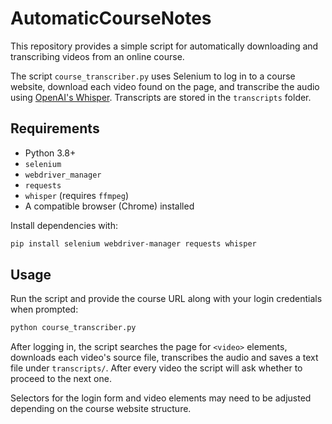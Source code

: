 # AutomaticCourseNotes

This repository provides a simple script for automatically downloading and transcribing videos from an online course.

The script `course_transcriber.py` uses Selenium to log in to a course website, download each video found on the page, and transcribe the audio using [OpenAI's Whisper](https://github.com/openai/whisper). Transcripts are stored in the `transcripts` folder.

## Requirements

- Python 3.8+
- `selenium`
- `webdriver_manager`
- `requests`
- `whisper` (requires `ffmpeg`)
- A compatible browser (Chrome) installed

Install dependencies with:

```bash
pip install selenium webdriver-manager requests whisper
```

## Usage

Run the script and provide the course URL along with your login credentials when prompted:

```bash
python course_transcriber.py
```

After logging in, the script searches the page for `<video>` elements, downloads each video's source file, transcribes the audio and saves a text file under `transcripts/`. After every video the script will ask whether to proceed to the next one.

Selectors for the login form and video elements may need to be adjusted depending on the course website structure.
